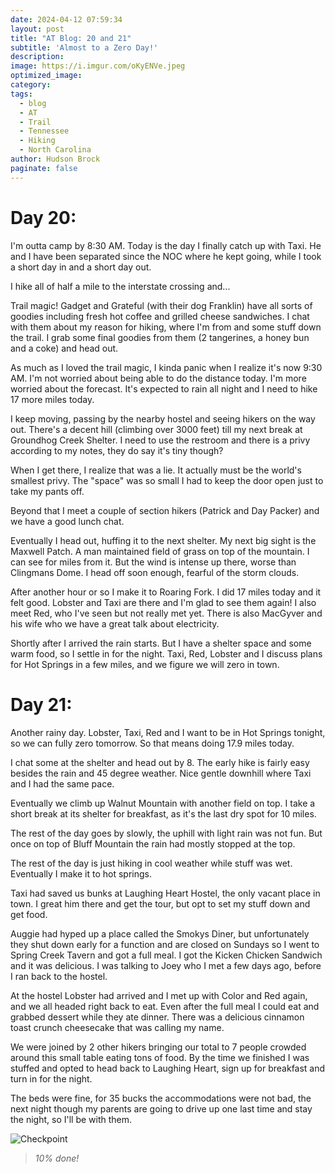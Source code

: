 ```yaml
---
date: 2024-04-12 07:59:34
layout: post
title: "AT Blog: 20 and 21"
subtitle: 'Almost to a Zero Day!'
description:
image: https://i.imgur.com/oKyENVe.jpeg
optimized_image: 
category:
tags:
  - blog
  - AT
  - Trail
  - Tennessee
  - Hiking
  - North Carolina
author: Hudson Brock
paginate: false
---
```


# Day 20:

I'm outta camp by 8:30 AM. Today is the day I finally catch up with Taxi. He and I have been separated since the NOC where he kept going, while I took a short day in and a short day out.

I hike all of half a mile to the interstate crossing and...

Trail magic! Gadget and Grateful (with their dog Franklin) have all sorts of goodies including fresh hot coffee and grilled cheese sandwiches. I chat with them about my reason for hiking, where I'm from and some stuff down the trail. I grab some final goodies from them (2 tangerines, a honey bun and a coke) and head out.

As much as I loved the trail magic, I kinda panic when I realize it's now 9:30 AM. I'm not worried about being able to do the distance today. I'm more worried about the forecast. It's expected to rain all night and I need to hike 17 more miles today.

I keep moving, passing by the nearby hostel and seeing hikers on the way out. There's a decent hill (climbing over 3000 feet) till my next break at Groundhog Creek Shelter. I need to use the restroom and there is a privy according to my notes, they do say it's tiny though?

When I get there, I realize that was a lie. It actually must be the world's smallest privy. The "space" was so small I had to keep the door open just to take my pants off.

Beyond that I meet a couple of section hikers (Patrick and Day Packer) and we have a good lunch chat.

Eventually I head out, huffing it to the next shelter. My next big sight is the Maxwell Patch. A man maintained field of grass on top of the mountain. I can see for miles from it. But the wind is intense up there, worse than Clingmans Dome. I head off soon enough, fearful of the storm clouds.

After another hour or so I make it to Roaring Fork. I did 17 miles today and it felt good. Lobster and Taxi are there and I'm glad to see them again! I also meet Red, who I've seen but not really met yet. There is also MacGyver and his wife who we have a great talk about electricity.

Shortly after I arrived the rain starts. But I have a shelter space and some warm food, so I settle in for the night. Taxi, Red, Lobster and I discuss plans for Hot Springs in a few miles, and we figure we will zero in town.

# Day 21:

Another rainy day. Lobster, Taxi, Red and I want to be in Hot Springs tonight, so we can fully zero tomorrow. So that means doing 17.9 miles today.

I chat some at the shelter and head out by 8. The early hike is fairly easy besides the rain and 45 degree weather. Nice gentle downhill where Taxi and I had the same pace.

Eventually we climb up Walnut Mountain with another field on top. I take a short break at its shelter for breakfast, as it's the last dry spot for 10 miles.

The rest of the day goes by slowly, the uphill with light rain was not fun. But once on top of Bluff Mountain the rain had mostly stopped at the top.

The rest of the day is just hiking in cool weather while stuff was wet. Eventually I make it to hot springs.

Taxi had saved us bunks at Laughing Heart Hostel, the only vacant place in town. I great him there and get the tour, but opt to set my stuff down and get food.

Auggie had hyped up a place called the Smokys Diner, but unfortunately they shut down early for a function and are closed on Sundays so I went to Spring Creek Tavern and got a full meal. I got the Kicken Chicken Sandwich and it was delicious. I was talking to Joey who I met a few days ago, before I ran back to the hostel.

At the hostel Lobster had arrived and I met up with Color and Red again, and we all headed right back to eat. Even after the full meal I could eat and grabbed dessert while they ate dinner. There was a delicious cinnamon toast crunch cheesecake that was calling my name.

We were joined by 2 other hikers bringing our total to 7 people crowded around this small table eating tons of food. By the time we finished I was stuffed and opted to head back to Laughing Heart, sign up for breakfast and turn in for the night.

The beds were fine, for 35 bucks the accommodations were not bad, the next night though my parents are going to drive up one last time and stay the night, so I'll be with them.




![Checkpoint](https://i.imgur.com/Pw8KgDq.jpeg "10%")

>*10% done!*